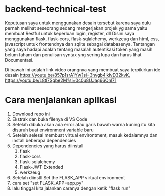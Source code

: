 # backend-technical-test
Keputusan saya untuk menggunakan desain tersebut karena saya dulu pernah melihat seseorang sedang mengerjakan projek yg sama yaitu membuat Restful untuk keperluan login, register, dll
Disini saya menggunakan flask, flask-cors, flask-sqlalchemy, werkzeug dan html, css, javascript untuk frontendnya dan sqlite sebagai databasenya.
Tantangan yang saya hadapi adalah tentang masalah autentikasi token yang masih belum faham dan penulisan syntax yng sering lupa dan harus lihat Documentasi.


Di bawah ini adalah link video orangnya yang membuat saya terpikirkan ide desain
https://youtu.be/857p1srA1Yw?si=3hvgb4iklvD32kvK, 
https://youtu.be/L8tl7Sgbe2M?si=0c0u8UJaq66Onl71


# Cara menjalankan aplikasi
1. Download repo ini
2. Ekstrak dan buka filenya di VS Code
3. Setelah dibuka akan ada error atau garis bawah warna kuning itu kita disuruh buat environment variable baru
4. Setelah selesai membuat virtual environtment, masuk kedalamnya dan install beberapa dependencies
5. Dependencies yang harus diinstall
   1. flask
   2. flask-cors
   3. flask-sqlalchemy
   4. Flask-JWT-Extended
   5. werkzeug
6. Setelah diinstll Set the FLASK_APP virtual environment
7. cara set "set FLASK_APP=app.py"
8. lalu tinggal kita jalankan caranya dengan ketik "flask run"
